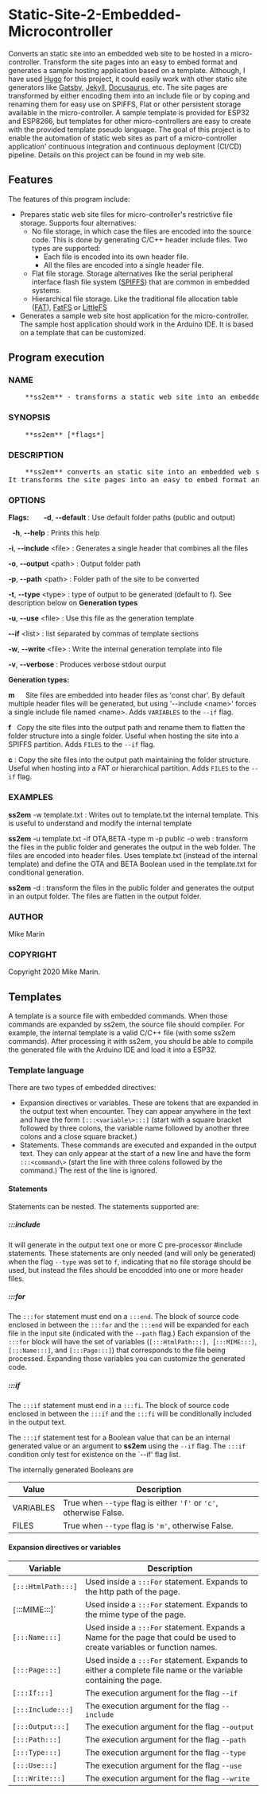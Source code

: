 # Static-Site-2-Embedded-Microcontroller
Converts an static site into an embedded web site to be hosted in a micro-controller.
Transform the site pages into an easy to embed format and generates a sample hosting application based on a template.
Although, I have used [Hugo](https://gohugo.io/) for this project, it could easily work with other static site generators like [Gatsby](https://www.gatsbyjs.com/), [Jekyll](https://jekyllrb.com/), [Docusaurus](https://v2.docusaurus.io/), etc.
The site pages are transformed by either encoding them into an include file or by coping and renaming them for easy use on SPIFFS, Flat or other persistent storage available in the micro-controller.
A sample template is provided for ESP32 and ESP8266, but templates for other micro-controllers are easy to create with the provided template pseudo language.
The goal of this project is to enable the automation of static web sites as part of a micro-controller application' continuous integration and continuous deployment (CI/CD) pipeline.
Details on this project can be found in my web site.

## Features
The features of this program include:

- Prepares static web site files for micro-controller's restrictive file storage. Supports four alternatives:
    - No file storage, in which case the files are encoded into the source code. This is done by generating C/C++ header include files. Two types are supported:
        - Each file is encoded into its own header file.
        - All the files are encoded into a single header file.
    - Flat file storage. Storage alternatives like the serial peripheral interface flash file system ([SPIFFS](https://github.com/pellepl/spiffs)) that are common in embedded systems.
    - Hierarchical file storage. Like the traditional  file allocation table ([FAT](https://en.wikipedia.org/wiki/File_Allocation_Table)), [FatFS](http://elm-chan.org/fsw/ff/00index_e.html) or [LittleFS](https://github.com/littlefs-project/littlefs)
- Generates a sample web site host application for the micro-controller. The sample host application should work in the Arduino IDE. It is based on a template that can be customized. 

## Program execution

### NAME
<pre>
    **ss2em** - transforms a static web site into an embedded web site
</pre>

### SYNOPSIS
<pre>
    **ss2em** [*flags*]
</pre>

### DESCRIPTION
<pre>
    **ss2em** converts an static site into an embedded web site to be hosted in a micro-controller.
It transforms the site pages into an easy to embed format and generates a sample hosting application based on a template.
</pre>
### OPTIONS
**Flags:** &nbsp;
&emsp;  **-d**, **--default**
: Use default folder paths (public and output)

&nbsp;  **-h**, **--help**
: Prints this help

  **-i**, **--include** <file\>
: Generates a single header that combines all the files

  **-o**, **--output**  <path\>
: Output folder path

  **-p**, **--path**    <path\>
: Folder path of the site to be converted

  **-t**, **--type**    <type\>
: type of output to be generated (default to f). See description below on **Generation types**

  **-u**, **--use**     <file\>
: Use this file as the generation template

  **--if**      <list\>
: list separated by commas of template sections

  **-w**, **--write**   <file\>
: Write the internal generation template into file

  **-v**, **--verbose**
: Produces verbose stdout ourput


**Generation types:**

  **m** &emsp; Site files are embedded into header files as 'const char'.  By default multiple header files will be generated, but using '--include <name\>' forces a single include file named <name\>.
Adds `VARIABLES` to the `--if` flag. 

  **f** &nbsp;  Copy the site files into the output path and rename them to flatten the folder structure into a single folder. Useful when hosting the site into a SPIFFS partition.
Adds `FILES` to the `--if` flag.

  **c** : Copy the site files into the output path maintaining the folder
      structure. Useful when hosting into a FAT or hierarchical partition.
Adds `FILES` to the `--if` flag.

### EXAMPLES
**ss2em** -w template.txt
: Writes out to template.txt the internal template. This is useful to understand and modify the internal template

**ss2em** -u template.txt -if OTA,BETA -type m -p public -o web
: transform the files in the public folder and generates the output in the web folder.
The files are encoded into header files.
Uses template.txt (instead of the internal template) and define the OTA and BETA Boolean used in the template.txt for conditional generation.

**ss2em** -d
: transform the files in the public folder and generates the output in an output folder.
The files are flatten in the output folder.

### AUTHOR
Mike Marin

### COPYRIGHT
Copyright 2020 Mike Marin. 


## Templates
A template is a source file with embedded commands.
When those commands are expanded by ss2em, the source file should compiler.
For example, the internal template is a valid C/C++ file (with some ss2em commands).
After processing it with ss2em, you should be able to compile the generated file with the Arduino IDE and load it into a ESP32.

### Template language
There are two types of embedded directives:

- Expansion directives or variables. 
These are tokens that are expanded in the output text when encounter.
They can appear anywhere in the text and have the form `[:::<variable\>:::]` (start with a square bracket followed by three colons, the variable name followed by another three colons and a close square bracket.)
- Statements. These commands are executed and expanded in the output text. They can only appear at the start of a new line and have the form `:::<command\>` (start the line with three colons followed by the command.)
The rest of the line is ignored.

#### Statements
Statements can be nested.
The statements supported are:
##### :::include
It will generate in the output text one or more C pre-processor #include statements. 
These statements are only needed (and will only be generated) when the flag `--type` was set to `f`, indicating that no file storage should be used, but instead the files should be encodded into one or more header files.
 
##### :::for
The `:::for` statement must end on a `:::end`.
The block of source code enclosed in between the `:::for` and the `:::end` will be expanded for each file in the input site (indicated with the `--path` flag.)
Each expansion of the `:::for` block will have the set of variables (`[:::HtmlPath:::], `[`:::MIME:::]`, `[:::Name:::]`, and `[:::Page:::]`) that corresponds to the file being processed.
Expanding those variables you can customize the generated code.

##### :::if
The `:::if` statement must end in a `:::fi`.
The block of source code enclosed in between the `:::if` and the `:::fi` will be conditionally included in the output text.

The `:::if` statement test for a Boolean value that can be an internal generated value or an argument to **ss2em** using the `--if` flag.
The `:::if` condition only test for existence on the `--if' flag list.

The internally generated Booleans are
 
Value | Description
------|------------
VARIABLES | True when `--type` flag is either `'f'` or `'c'`, otherwise False.
FILES | True when `--type` flag is `'m'`, otherwise False.

#### Expansion directives or variables

Variable | Description
---------|------------
`[:::HtmlPath:::]` | Used inside a `:::For` statement. Expands to the http path of the page.
`[`:::MIME:::]`  | Used inside a `:::For` statement. Expands to the mime type of the page.
`[:::Name:::]` | Used inside a `:::For` statement. Expands a Name for the page that could be used to create variables or function names.
`[:::Page:::]` | Used inside a `:::For` statement. Expands to either a complete file name or the variable containing the page.
`[:::If:::]` | The execution argument for the flag `--if`
`[:::Include:::]` | The execution argument for the flag  `--include`
`[:::Output:::]` | The execution argument for the flag  `--output`
`[:::Path:::]` | The execution argument for the flag  `--path`
`[:::Type:::]` | The execution argument for the flag  `--type`
`[:::Use:::]` | The execution argument for the flag `--use`
`[:::Write:::]` | The execution argument for the flag  `--write`




